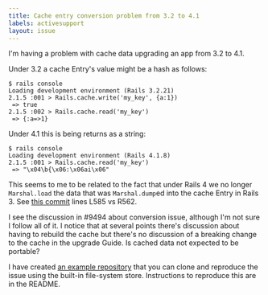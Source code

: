```yaml
---
title: Cache entry conversion problem from 3.2 to 4.1
labels: activesupport
layout: issue
---
```


I'm having a problem with cache data upgrading an app from 3.2 to 4.1. 

Under 3.2 a cache Entry's value might be a hash as follows:

```
$ rails console
Loading development environment (Rails 3.2.21)
2.1.5 :001 > Rails.cache.write('my_key', {a:1})
 => true
2.1.5 :002 > Rails.cache.read('my_key')
 => {:a=>1}
```

Under 4.1 this is being returns as a string:

```
$ rails console
Loading development environment (Rails 4.1.8)
2.1.5 :001 > Rails.cache.read('my_key')
 => "\x04\b{\x06:\x06ai\x06"
```

This seems to me to be related to the fact that under Rails 4 we no longer `Marshal.load` the data that was `Marshal.dump`ed into the cache Entry in Rails 3. See [this commit](https://github.com/rails/rails/commit/e3a746b6fc4a67986c0510dfe50ca064d90d5f37#diff-438394335b9c1ce6ec4f67a407f50a42L585) lines L585 vs R562.

I see the discussion in #9494 about conversion issue, although I'm not sure I follow all of it. I notice that at several points there's discussion about having to rebuild the cache but there's no discussion of a breaking change to the cache in the upgrade Guide. Is cached data not expected to be portable?

I have created [an example repository](https://github.com/jeremywadsack/cache-marshal-test) that you can clone and reproduce the issue using the built-in file-system store. Instructions to reproduce this are in the README.

